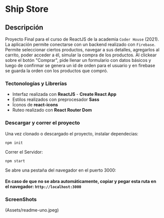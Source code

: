 # Ship Store
## Descripción

Proyecto Final para el curso de ReactJS de la academia ``` Coder House ``` (2021). La aplicación permite conectarse con un backend realizado con ```Firebase```. Permite seleccionar ciertos productos, navegar a sus detalles, agregarlos al carrito, poder acceder a él, simular la compra de los productos. Al clickear sobre el botón "Comprar", pide llenar un formulario con datos básicos y luego de confirmar se genera un id de orden para el usuario y en firebase se guarda la orden con los productos que compró.

### Tectonologías y Librerías

* Interfaz realizada con **ReactJS** - **Create React App**
* Estilos realizados con preprocesador **Sass**
* Íconos de **react-icons**
* Ruteo realizado con **React Router Dom**

### Descargar y correr el proyecto 
Una vez clonado o descargado el proyecto, instalar dependecias:  

```npm init```    

Correr el Servidor:   

```npm start```   

Se abre una pestaña del navegador en el puerto 3000:
#### En caso de que no se abra automáticamente, copiar y pegar esta ruta en el navegador: ```http://localhost:3000```

### ScreenShots

(Assets/readme-uno.jpeg)
